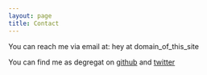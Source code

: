 ```yaml
---
layout: page
title: Contact
---
```


You can reach me via email at: hey at domain_of_this_site

You can find me as degregat on [github](https://github.com/degregat/) and [twitter](https://twitter.com/degregat/)
